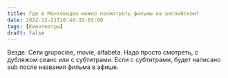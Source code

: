 ```yaml
---
title: Где в Монтевидео можно посмотреть фильмы на английском?
date: 2022-12-21T16:44:32-03:00
tags: [Кинотеатры]
draft: false
---
```


Везде. Сети grupocine, movie, alfabeta. Надо просто смотреть, с дубляжом
сеанс или с субтитрами. Если с субтитрами, будет написано sub после
названия фильма в афише.
